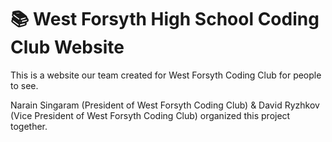 # 📚 West Forsyth High School Coding Club Website
This is a website our team created for West Forsyth Coding Club for people to see.

Narain Singaram (President of West Forsyth Coding Club) &amp; David Ryzhkov (Vice President of West Forsyth Coding Club) organized this project together.
